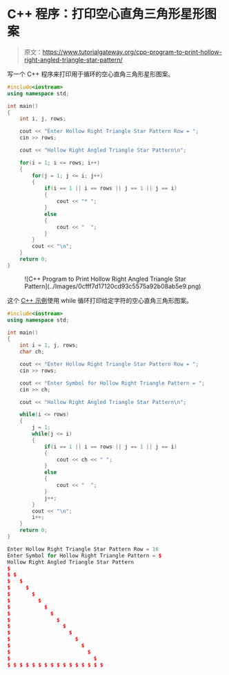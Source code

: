 # C++ 程序：打印空心直角三角形星形图案

> 原文：<https://www.tutorialgateway.org/cpp-program-to-print-hollow-right-angled-triangle-star-pattern/>

写一个 C++ 程序来打印用于循环的空心直角三角形星形图案。

```cpp
#include<iostream>
using namespace std;

int main()
{
	int i, j, rows;

    cout << "Enter Hollow Right Triangle Star Pattern Row = ";
    cin >> rows;

    cout << "Hollow Right Angled Triangle Star Pattern\n"; 

    for(i = 1; i <= rows; i++)
    {
    	for(j = 1; j <= i; j++)
		{
            if(i == 1 || i == rows || j == 1 || j == i)
            {
                cout << "* ";
            }
            else
            {
                cout << "  ";
            }
        }
        cout << "\n";
    }		
 	return 0;
}
```

<figure class="wp-block-image size-large">![C++ Program to Print Hollow Right Angled Triangle Star Pattern](../Images/0cfff7d17120cd93c5575a92b08ab5e9.png)</figure>

这个 [C++ 示例](https://www.tutorialgateway.org/cpp-programs/)使用 while 循环打印给定字符的空心直角三角形图案。

```cpp
#include<iostream>
using namespace std;

int main()
{
	int i = 1, j, rows;
    char ch;

    cout << "Enter Hollow Right Triangle Star Pattern Row = ";
    cin >> rows;

    cout << "Enter Symbol for Hollow Right Triangle Pattern = ";
    cin >> ch;

    cout << "Hollow Right Angled Triangle Star Pattern\n"; 

    while(i <= rows)
    {
        j = 1; 
    	while(j <= i)
		{
            if(i == 1 || i == rows || j == 1 || j == i)
            {
                cout << ch << " ";
            }
            else
            {
                cout << "  ";
            }
            j++;
        }
        cout << "\n";
        i++;
    }		
 	return 0;
}
```

```cpp
Enter Hollow Right Triangle Star Pattern Row = 16
Enter Symbol for Hollow Right Triangle Pattern = $
Hollow Right Angled Triangle Star Pattern
$ 
$ $ 
$   $ 
$     $ 
$       $ 
$         $ 
$           $ 
$             $ 
$               $ 
$                 $ 
$                   $ 
$                     $ 
$                       $ 
$                         $ 
$                           $ 
$ $ $ $ $ $ $ $ $ $ $ $ $ $ $ $
```